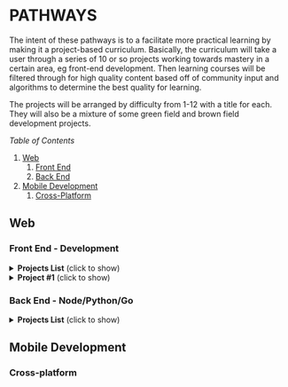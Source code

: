 # PATHWAYS

The intent of these pathways is to a facilitate more practical learning by making it a project-based curriculum.
Basically, the curriculum will take a user through a series of 10 or so projects working towards mastery in a certain area, eg front-end development.
Then learning courses will be filtered through for high quality content based off of community input and algorithms to determine the best quality for learning.

The projects will be arranged by difficulty from 1-12 with a title for each. They will also be a mixture of some green field and brown field development projects.

*Table of Contents*

1. [Web](#web)
   1. [Front End](#front-end)
   1. [Back End](#back-end)
1. [Mobile Development](#mobile-development)
   1. [Cross-Platform](#cross-platform)

## Web

### Front End - Development

<details>
  <summary><b>Projects List</b> (click to show)</summary>

1. Build a Google look-a-like page
1. Build a portfolio page
1. Build a random number guesser game
1. Build a calculator
1. Build a recipe book
1. Create a markdown text editor
1. Build a Game
1. Build a Blog
1. Build your own open source project
1. Build a Social Networking site
1. Pair up with a back-end dev to work together
1. Capstone/passion project

</details>

<details>
  <summary><b>Project #1</b> (click to show)</summary>

**Learning Materials**

1. HTML Basics
   * Video: [YouTube, HTML Crash Course For Absolute Beginners by Traversy Media](https://www.youtube.com/watch?v=UB1O30fR-EE&t=160so) - Free
   * Interactive: [freeCodeCamp HTML Challenges](https://www.freecodecamp.org) - Free
   * Video Series: [YouTube, Web Dev Beginners Guide, HTML and CSS Basics](https://www.youtube.com/watch?v=ZBijAgbDP9w) - Free
   * Course: [Khan Academy, Intro to HTML and CSS](https://www.khanacademy.org/computing/computer-programming/html-css) - Free

1. The Path into Web Development
   * Video: [YouTube, Where to Start in Web Development](https://www.youtube.com/watch?v=6HYkN84PGfk) - Free
   * Video: [YouTube, Web Dev, Where to Look Things Up](https://www.youtube.com/watch?v=ZBijAgbDP9w) - Free

1. CSS Basics
   * Interactive: [CSS Sushi by Flukeout](https://flukeout.github.io/) - Free
   * Interactive: [freeCodeCamp jQuery Challenges](https://www.freecodecamp.org) - Free
   * Video: [YouTube, CSS Crash Course For Absolute Beginners by Traversy Media](https://www.youtube.com/watch?v=yfoY53QXEnI&t=1s) - Free
   * Video Series: [YouTube, Layouts in CSS](https://www.youtube.com/watch?v=wmAP2xvNs08&list=PL55RiY5tL51q6KKXoA0_CIskaTSJEM1fN)
   * Guided Project: [Build your own Blog](https://www.git-tower.com/learn/build-your-own-blog/introduction/introduction)
   * Project: [Build a Google Look-a-like page, The Odin School](https://www.theodinproject.com/courses/web-development-101/lessons/html-css) - Free

</details>

### Back End - Node/Python/Go

<details>
  <summary><b>Projects List</b> (click to show)</summary>

1. Build a random number guesser game
1. Build a command line dictionary/help manual
1. Build a Simple Server
1. Build a microservice - beginner
1. Build a microservice - advanced
1. Build an API - beginner
1. Build an API and Open Source it - advanced
1. Build a Simple Backend with Express/Flask/Gin
1. Given a Front-end, Build out a back-end for a blog application (build a blog engine)
1. Given a Front-end, Build out a back-end, include secure routes, authentication
1. Pair up with a front-end dev to work together
1. Capstone/passion project

</details>

## Mobile Development

### Cross-platform
